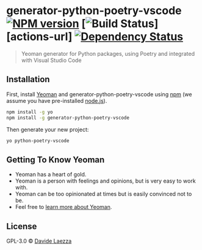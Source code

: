 # generator-python-poetry-vscode [![NPM version][npm-image]][npm-url] [![Build Status][actions-image]][actions-url] [![Dependency Status][daviddm-image]][daviddm-url]
> Yeoman generator for Python packages, using Poetry and integrated with Visual Studio Code

## Installation

First, install [Yeoman](http://yeoman.io) and generator-python-poetry-vscode using [npm](https://www.npmjs.com/) (we assume you have pre-installed [node.js](https://nodejs.org/)).

```bash
npm install -g yo
npm install -g generator-python-poetry-vscode
```

Then generate your new project:

```bash
yo python-poetry-vscode
```

## Getting To Know Yeoman

 * Yeoman has a heart of gold.
 * Yeoman is a person with feelings and opinions, but is very easy to work with.
 * Yeoman can be too opinionated at times but is easily convinced not to be.
 * Feel free to [learn more about Yeoman](http://yeoman.io/).

## License

GPL-3.0 © [Davide Laezza](https://github.com/davla)


[npm-image]: https://badge.fury.io/js/generator-python-poetry-vscode.svg
[npm-url]: https://npmjs.org/package/generator-python-poetry-vscode
[actions-image]: https://github.com/davla/yeoman-python-poetry-vscode/workflows/tests/badge.svg
[travis-url]: https://github.com/davla/yeoman-python-poetry-vscode/actions
[daviddm-image]: https://david-dm.org/davla/generator-python-poetry-vscode.svg?theme=shields.io
[daviddm-url]: https://david-dm.org/davla/generator-python-poetry-vscode
